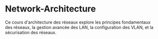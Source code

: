 # Network-Architecture
Ce cours d'architecture des réseaux explore les principes fondamentaux des réseaux, la gestion avancée des LAN, la configuration des VLAN, et la sécurisation des réseaux.

